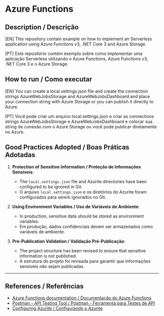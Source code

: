 # Azure Functions

## Description / Descrição
[EN] This repository contain example on how to implement an Serverless application using Azure Functions v3, .NET Core 3 and Azure Storage.

[PT] Este repositório contém exemplo sobre como implementar uma aplicação Serverless utilizando o Azure Functions, Azure Functions v3, .NET Core 3 e o Azure Storage.

## How to run / Como executar
[EN] You can create a local.settings.json file and create the connection strings AzureWebJobsStorage and AzureWebJobsDashboard and place your connection string with Azure Storage or you can publish it directly to Azure.

[PT] Você pode criar um arquivo local.settings.json e criar as connections strings AzureWebJobsStorage e AzureWebJobsDashboard e colocar sua string de conexão com o Azure Storage ou você pode publicar diretamente no Azure.

## Good Practices Adopted / Boas Práticas Adotadas

1. **Protection of Sensitive Information / Proteção de Informações Sensíveis**:
   - The `local.settings.json` file and Azurite directories have been configured to be ignored in Git.
   - O arquivo `local.settings.json` e os diretórios do Azurite foram configurados para serem ignorados no Git.

2. **Using Environment Variables / Uso de Variáveis de Ambiente**:
   - In production, sensitive data should be stored as environment variables.
   - Em produção, dados confidenciais devem ser armazenados como variáveis de ambiente.

3. **Pre-Publication Validation / Validação Pré-Publicação**:
   - The project structure has been revised to ensure that sensitive information is not published.
   - A estrutura do projeto foi revisada para garantir que informações sensíveis não sejam publicadas.

---

## References / Referências

- [Azure Functions documentation / Documentação do Azure Functions](https://learn.microsoft.com/en-us/azure/azure-functions/)
- [Postman - API Testing Tool / Postman - Ferramenta para Testes de API](https://www.postman.com/)
- [Configuring Azurite / Configurando o Azurite](https://learn.microsoft.com/en-us/azure/storage/common/storage-use-azurite)